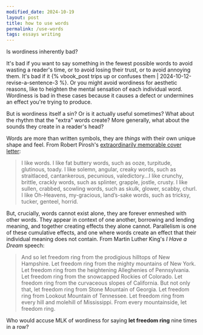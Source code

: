 ```yaml
---
modified_date: 2024-10-19
layout: post
title: how to use words
permalink: /use-words
tags: essays writing
---
```


Is wordiness inherently bad?
<!--more-->
It's bad if you want to say something in the fewest possible words to avoid wasting a reader's time, or to avoid losing their trust, or to avoid annoying them.
It's bad if it {% vbook_post trips up or confuses them | 2024-10-12-revise-a-sentence-3 %}.
Or you might avoid wordiness for aesthetic reasons, like to heighten the mental sensation of each individual word.
Wordiness is bad in these cases because it causes a defect or undermines an effect you're trying to produce.

But is wordiness itself a sin?
Or is it actually useful sometimes?
What about the rhythm that the "extra" words create?
More generally, what about the sounds they create in a reader's head?

Words are more than written symbols, they are _things_ with their own unique shape and feel.
From Robert Pirosh's [extraordinarily memorable cover letter](https://lettersofnote.com/2012/03/13/i-like-words/):

> I like words. I like fat buttery words, such as ooze, turpitude, glutinous, toady. I like solemn, angular, creaky words, such as straitlaced, cantankerous, pecunious, valedictory...I like crunchy, brittle, crackly words, such as splinter, grapple, jostle, crusty. I like sullen, crabbed, scowling words, such as skulk, glower, scabby, churl. I like Oh-Heavens, my-gracious, land’s-sake words, such as tricksy, tucker, genteel, horrid.

But, crucially, words cannot exist alone, they are forever enmeshed with other words.
They appear in context of one another, borrowing and lending meaning, and together creating effects they alone cannot.
Parallelism is one of these cumulative effects, and one where words create an effect that their individual meaning does not contain.
From Martin Luther King's _I Have a Dream_ speech:

> And so let freedom ring from the prodigious hilltops of New Hampshire. Let freedom ring from the mighty mountains of New York. Let freedom ring from the heightening Alleghenies of Pennsylvania. Let freedom ring from the snowcapped Rockies of Colorado. Let freedom ring from the curvaceous slopes of California. But not only that, let freedom ring from Stone Mountain of Georgia. Let freedom ring from Lookout Mountain of Tennessee. Let freedom ring from every hill and molehill of Mississippi. From every mountainside, let freedom ring.

Who would accuse MLK of wordiness for saying **let freedom ring** nine times in a row?